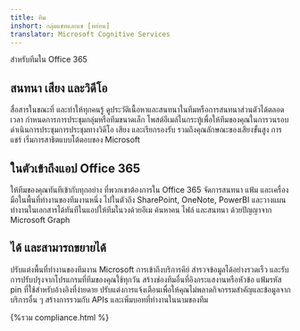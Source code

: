 ```yaml
---
title: ทีม
inshort: กลุ่มแชทและแช [หย่อน]
translator: Microsoft Cognitive Services
---
```



สำหรับทีมใน Office 365 

## สนทนา เสียง และวิดีโอ
สื่อสารในขณะที่ และทำให้ทุกคนรู้ ดูประวัติเนื้อหาและสนทนาในทีมหรือการสนทนาส่วนตัวได้ตลอดเวลา กำหนดการการประชุมกลุ่มหรือทีมขนาดเล็ก โพสต์อีเมล์ในกระทู้เพื่อให้ทีมของคุณในการวนรอบ ดำเนินการประชุมการประชุมทางวิดีโอ เสียง และเรียกรองรับ รวมถึงคุณลักษณะของเสียงขั้นสูง การแชร์ 
เริ่มการสาธิตแบบโต้ตอบของ Microsoft 

## ในตัวเข้าถึงแอป Office 365
ให้ทีมของคุณทันทีเข้ากับทุกอย่าง ที่พวกเขาต้องการใน Office 365 จัดการสนทนา แฟ้ม และเครื่องมือในพื้นที่ทำงานของทีมงานหนึ่ง ไปในตัวถึง SharePoint, OneNote, PowerBI และวางแผน ทำงานในเอกสารได้ทันทีในแอปให้ทีมในวงด้วยอีเม ค้นหาคน ไฟล์ และสนทนา ด้วยปัญญาจาก Microsoft Graph 

## ได้ และสามารถขยายได้
ปรับแต่งพื้นที่ทำงานของทีมงาน Microsoft การเข้าถึงบริการคีย์ สำรวจข้อมูลได้อย่างรวดเร็ว และรับการปรับปรุงจากโปรแกรมที่ทีมของคุณใช้ทุกวัน สร้างช่องทีมอื่นที่อิงกระแสงานหรือหัวข้อ แฟ้มรหัส pin ที่ใช้สำหรับอ้างอิงที่ง่ายดาย ปรับแต่งการแจ้งเตือนเพื่อให้คุณไม่พลาดกิจกรรมสำคัญและข้อมูลจากบริการอื่น ๆ สร้างการรวมกับ APIs และเพิ่มบอทที่ทำงานในนามของทีม 




{%รวม compliance.html %}

